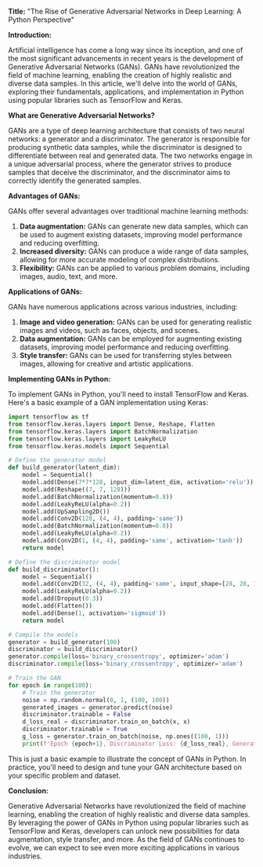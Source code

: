 **Title:** "The Rise of Generative Adversarial Networks in Deep Learning: A Python Perspective"

**Introduction:**

Artificial intelligence has come a long way since its inception, and one of the most significant advancements in recent years is the development of Generative Adversarial Networks (GANs). GANs have revolutionized the field of machine learning, enabling the creation of highly realistic and diverse data samples. In this article, we'll delve into the world of GANs, exploring their fundamentals, applications, and implementation in Python using popular libraries such as TensorFlow and Keras.

**What are Generative Adversarial Networks?**

GANs are a type of deep learning architecture that consists of two neural networks: a generator and a discriminator. The generator is responsible for producing synthetic data samples, while the discriminator is designed to differentiate between real and generated data. The two networks engage in a unique adversarial process, where the generator strives to produce samples that deceive the discriminator, and the discriminator aims to correctly identify the generated samples.

**Advantages of GANs:**

GANs offer several advantages over traditional machine learning methods:

1. **Data augmentation:** GANs can generate new data samples, which can be used to augment existing datasets, improving model performance and reducing overfitting.
2. **Increased diversity:** GANs can produce a wide range of data samples, allowing for more accurate modeling of complex distributions.
3. **Flexibility:** GANs can be applied to various problem domains, including images, audio, text, and more.

**Applications of GANs:**

GANs have numerous applications across various industries, including:

1. **Image and video generation:** GANs can be used for generating realistic images and videos, such as faces, objects, and scenes.
2. **Data augmentation:** GANs can be employed for augmenting existing datasets, improving model performance and reducing overfitting.
3. **Style transfer:** GANs can be used for transferring styles between images, allowing for creative and artistic applications.

**Implementing GANs in Python:**

To implement GANs in Python, you'll need to install TensorFlow and Keras. Here's a basic example of a GAN implementation using Keras:
```python
import tensorflow as tf
from tensorflow.keras.layers import Dense, Reshape, Flatten
from tensorflow.keras.layers import BatchNormalization
from tensorflow.keras.layers import LeakyReLU
from tensorflow.keras.models import Sequential

# Define the generator model
def build_generator(latent_dim):
    model = Sequential()
    model.add(Dense(7*7*128, input_dim=latent_dim, activation='relu'))
    model.add(Reshape((7, 7, 128)))
    model.add(BatchNormalization(momentum=0.8))
    model.add(LeakyReLU(alpha=0.2))
    model.add(UpSampling2D())
    model.add(Conv2D(128, (4, 4), padding='same'))
    model.add(BatchNormalization(momentum=0.8))
    model.add(LeakyReLU(alpha=0.2))
    model.add(Conv2D(1, (4, 4), padding='same', activation='tanh'))
    return model

# Define the discriminator model
def build_discriminator():
    model = Sequential()
    model.add(Conv2D(32, (4, 4), padding='same', input_shape=[28, 28, 1]))
    model.add(LeakyReLU(alpha=0.2))
    model.add(Dropout(0.3))
    model.add(Flatten())
    model.add(Dense(1, activation='sigmoid'))
    return model

# Compile the models
generator = build_generator(100)
discriminator = build_discriminator()
generator.compile(loss='binary_crossentropy', optimizer='adam')
discriminator.compile(loss='binary_crossentropy', optimizer='adam')

# Train the GAN
for epoch in range(100):
    # Train the generator
    noise = np.random.normal(0, 1, (100, 100))
    generated_images = generator.predict(noise)
    discriminator.trainable = False
    d_loss_real = discriminator.train_on_batch(x, x)
    discriminator.trainable = True
    g_loss = generator.train_on_batch(noise, np.ones((100, 1)))
    print(f'Epoch {epoch+1}, Discriminator Loss: {d_loss_real}, Generator Loss: {g_loss}')
```
This is just a basic example to illustrate the concept of GANs in Python. In practice, you'll need to design and tune your GAN architecture based on your specific problem and dataset.

**Conclusion:**

Generative Adversarial Networks have revolutionized the field of machine learning, enabling the creation of highly realistic and diverse data samples. By leveraging the power of GANs in Python using popular libraries such as TensorFlow and Keras, developers can unlock new possibilities for data augmentation, style transfer, and more. As the field of GANs continues to evolve, we can expect to see even more exciting applications in various industries.